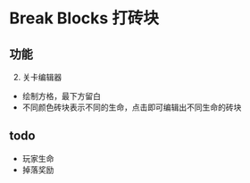 # Break Blocks  打砖块

## 功能

2. 关卡编辑器
- 绘制方格，最下方留白
- 不同颜色砖块表示不同的生命，点击即可编辑出不同生命的砖块

## todo
- 玩家生命
- 掉落奖励
